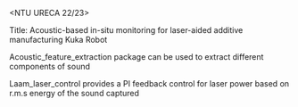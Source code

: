 <NTU URECA 22/23>

Title: Acoustic-based in-situ monitoring for laser-aided additive manufacturing Kuka Robot

Acoustic_feature_extraction package can be used to extract different components of sound

Laam_laser_control provides a PI feedback control for laser power based on r.m.s energy of the sound captured
